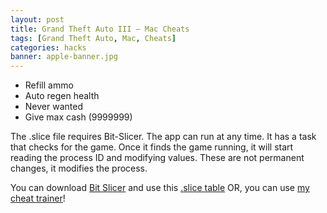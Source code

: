 ```yaml
---
layout: post
title: Grand Theft Auto III – Mac Cheats
tags: [Grand Theft Auto, Mac, Cheats]
categories: hacks
banner: apple-banner.jpg
---
```


- Refill ammo
- Auto regen health
- Never wanted
- Give max cash (9999999)

The .slice file requires Bit-Slicer. The app can run at any time. It has a task that checks for the game. Once it finds the game running, it will start reading the process ID and modifying values. These are not permanent changes, it modifies the process.

You can download [Bit Slicer](https://github.com/zorgiepoo/Bit-Slicer/releases) and use this [.slice table](https://drive.google.com/drive/folders/0B4YtK9YXaHvQVlhtbndqWlJDMlE?usp=sharing) OR, you can use [my cheat trainer](https://drive.google.com/drive/folders/0B4YtK9YXaHvQVlhtbndqWlJDMlE?usp=sharing)!

